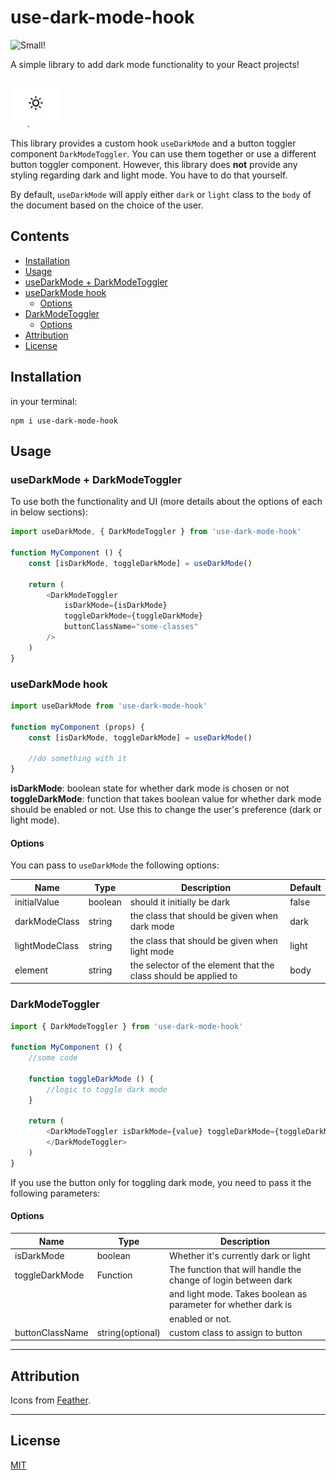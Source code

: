 # use-dark-mode-hook

![Small!](https://img.shields.io/bundlephobia/min/use-dark-mode-hook)

A simple library to add dark mode functionality to your React projects!

![Demo](./demo.gif)

This library provides a custom hook `useDarkMode` and a button toggler component `DarkModeToggler`. You can use them together or use a different button toggler component. However, this library does **not** provide any styling regarding dark and light mode. You have to do that yourself.

By default, `useDarkMode` will apply either `dark` or `light` class to the `body` of the document based on the choice of the user.

## Contents

- [Installation](#installation)
- [Usage](#usage)
- [useDarkMode + DarkModeToggler](#usedarkmode--darkmodetoggler)
- [useDarkMode hook](#usedarkmode-hook)
    - [Options](#options)
- [DarkModeToggler](#darkmodetoggler)
    - [Options](#options-1)
- [Attribution](#attribution)
- [License](#license)

## Installation

in your terminal:

```
npm i use-dark-mode-hook
```

## Usage

### useDarkMode + DarkModeToggler

To use both the functionality and UI (more details about the options of each in below sections):

```js
import useDarkMode, { DarkModeToggler } from 'use-dark-mode-hook'

function MyComponent () {
    const [isDarkMode, toggleDarkMode] = useDarkMode()

    return (
        <DarkModeToggler 
            isDarkMode={isDarkMode} 
            toggleDarkMode={toggleDarkMode}
            buttonClassName="some-classes"
        />
    )
}
```

### useDarkMode hook

```js
import useDarkMode from 'use-dark-mode-hook'

function myComponent (props) {
    const [isDarkMode, toggleDarkMode] = useDarkMode()

    //do something with it
}
```

**isDarkMode**: boolean state for whether dark mode is chosen or not
**toggleDarkMode**: function that takes boolean value for whether dark mode should be enabled or not. Use this to change the user's preference (dark or light mode).

#### Options

You can pass to `useDarkMode` the following options:

| Name           | Type    | Description                                                     | Default |
| -------------- | ------- | --------------------------------------------------------------- | ------- |
| initialValue   | boolean | should it initially be dark                                     | false   |
| darkModeClass  | string  | the class that should be given when dark mode                   | dark    |
| lightModeClass | string  | the class that should be given when light mode                  | light   |
| element        | string  | the selector of the element that the class should be applied to | body    |


### DarkModeToggler

```js
import { DarkModeToggler } from 'use-dark-mode-hook'

function MyComponent () {
    //some code

    function toggleDarkMode () {
        //logic to toggle dark mode
    }

    return (
        <DarkModeToggler isDarkMode={value} toggleDarkMode={toggleDarkMode}>
        </DarkModeToggler>
    )
}
```

If you use the button only for toggling dark mode, you need to pass it the following parameters:

#### Options

| Name            | Type             | Description                                                    |
| --------------- | ---------------- | -------------------------------------------------------------- |
| isDarkMode      | boolean          | Whether it's currently dark or light                           |
| toggleDarkMode  | Function         | The function that will handle the change of login between dark |
|                 |                  | and light mode. Takes boolean as parameter for whether dark is |
|                 |                  | enabled or not.                                                |
| buttonClassName | string(optional) | custom class to assign to button                               |


---

## Attribution

Icons from [Feather](https://feathericons.com/).

---

## License

[MIT](./LICENSE)